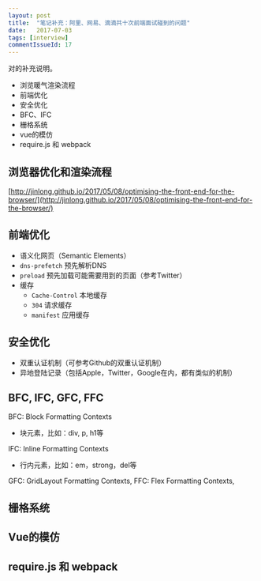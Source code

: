 ```yaml
---
layout: post
title:  "笔记补充：阿里、网易、滴滴共十次前端面试碰到的问题"
date:   2017-07-03
tags: [interview]
commentIssueId: 17
---
```


对[](https://zhoukekestar.github.io/notes/2017/06/07/interview-answers.html)的补充说明。
* 浏览暖气渲染流程
* 前端优化
* 安全优化
* BFC、IFC
* 栅格系统
* vue的模仿
* require.js 和 webpack

## 浏览器优化和渲染流程
[http://jinlong.github.io/2017/05/08/optimising-the-front-end-for-the-browser/](http://jinlong.github.io/2017/05/08/optimising-the-front-end-for-the-browser/)


## 前端优化
* 语义化网页（Semantic Elements）
* `dns-prefetch` 预先解析DNS
* `preload` 预先加载可能需要用到的页面（参考Twitter）
* 缓存
  * `Cache-Control` 本地缓存
  * `304` 请求缓存
  * `manifest` 应用缓存

## 安全优化
* 双重认证机制（可参考Github的双重认证机制）
* 异地登陆记录（包括Apple，Twitter，Google在内，都有类似的机制）

## BFC, IFC, GFC, FFC
BFC: Block Formatting Contexts
* 块元素，比如：div, p, h1等

IFC: Inline Formatting Contexts
* 行内元素，比如：em，strong，del等

GFC: GridLayout Formatting Contexts,
FFC: Flex Formatting Contexts,

## 栅格系统

## Vue的模仿

## require.js 和 webpack
